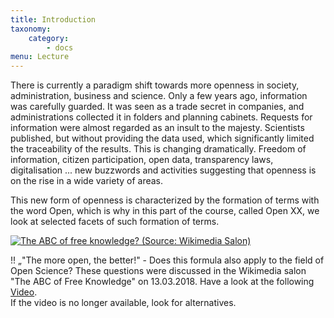 ```yaml
---
title: Introduction
taxonomy:
    category:
        - docs
menu: Lecture
---
```


There is currently a paradigm shift towards more openness in society, administration, business and science. Only a few years ago, information was carefully guarded. It was seen as a trade secret in companies, and administrations collected it in folders and planning cabinets. Requests for information were almost regarded as an insult to the majesty. Scientists published, but without providing the data used, which significantly limited the traceability of the results. This is changing dramatically. Freedom of information, citizen participation, open data, transparency laws, digitalisation ... new buzzwords and activities suggesting that openness is on the rise in a wide variety of areas.

This new form of openness is characterized by the formation of terms with the word Open, which is why in this part of the course, called Open XX, we look at selected facets of such formation of terms.

[![](Wikimedia.png?resize=300&classes=caption "The ABC of free knowledge? (Source: Wikimedia Salon)")](https://www.youtube.com/watch?v=9Ga0SRMxHSY)

!! „"The more open, the better!" - Does this formula also apply to the field of Open Science? These questions were discussed in the Wikimedia salon "The ABC of Free Knowledge" on 13.03.2018. Have a look at the following [Video](https://www.youtube.com/watch?v=9Ga0SRMxHSY). <br><span class="small"> If the video is no longer available, look for alternatives.</p>





